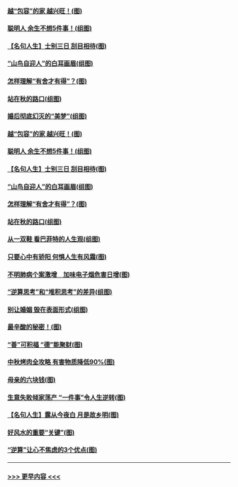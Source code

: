 #### [越“包容”的家 越兴旺！(图)](../pages/p8/907328.md?t=09160800) 
#### [聪明人 余生不想5件事！(组图)](../pages/p8/907364.md?t=09160800) 
#### [【名句人生】士别三日 刮目相待(图)](../pages/p8/906988.md?t=09160800) 
#### [“山鸟自迎人”的白耳画眉(组图)](../pages/p8/907332.md?t=09160800) 
#### [怎样理解“有舍才有得”？(图)](../pages/p8/906872.md?t=09160800) 
#### [站在秋的路口(组图)](../pages/p8/906914.md?t=09160800) 
#### [婚后彻底幻灭的“美梦”(组图)](../pages/p8/907500.md?t=09160800) 
#### [越“包容”的家 越兴旺！(图)](../pages/p8/907328.md?t=09160800) 
#### [聪明人 余生不想5件事！(组图)](../pages/p8/907364.md?t=09160800) 
#### [【名句人生】士别三日 刮目相待(图)](../pages/p8/906988.md?t=09160800) 
#### [“山鸟自迎人”的白耳画眉(组图)](../pages/p8/907332.md?t=09160800) 
#### [怎样理解“有舍才有得”？(图)](../pages/p8/906872.md?t=09160800) 
#### [站在秋的路口(组图)](../pages/p8/906914.md?t=09160800) 
#### [从一双鞋 看巴菲特的人生观(组图)](../pages/p8/907311.md?t=09160800) 
#### [只要心中有骄阳 何惧人生有风霜(图)](../pages/p8/907320.md?t=09160800) 
#### [不明肺病个案激增　加味电子烟危害日增(图)](../pages/p8/907307.md?t=09160800) 
#### [“逆算思考”和“堆积思考”的差异(组图)](../pages/p8/907229.md?t=09160800) 
#### [别让婚姻 毁在表面形式(组图)](../pages/p8/907118.md?t=09160800) 
#### [最辛酸的秘密！(图)](../pages/p8/906327.md?t=09160800) 
#### [“善”可积福 “德”能聚财(图)](../pages/p8/906906.md?t=09160800) 
#### [中秋烤肉全攻略 有害物质降低90%(图)](../pages/p8/907227.md?t=09160800) 
#### [母亲的六块钱(图)](../pages/p8/907107.md?t=09160800) 
#### [生意失败倾家荡产 “一件事”令人生逆转(图)](../pages/p8/907101.md?t=09160800) 
#### [【名句人生】露从今夜白 月是故乡明(图)](../pages/p8/906558.md?t=09160800) 
#### [好风水的重要“关键”(图)](../pages/p8/907087.md?t=09160800) 
#### [“逆算”让心不焦虑的3个优点(图)](../pages/p8/907070.md?t=09160800) 

----
#### [ >>> 更早内容 <<< ](../indexes/p8-earlier.md)
